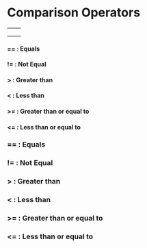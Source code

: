 <!--
# Comparison, Logical, and Membership Operators
-->

# Comparison Operators

|       |       |
|---    |:-:    |
|       |       |
|       |       |
|       |       |

#### __==__ : Equals
#### __!=__ : Not Equal
#### __>__ : Greater than
#### __<__ : Less than
#### __>=__ : Greater than or equal to
#### __<=__ : Less than or equal to


### __==__ : Equals
### __!=__ : Not Equal
### __>__ : Greater than
### __<__ : Less than
### __>=__ : Greater than or equal to
### __<=__ : Less than or equal to
